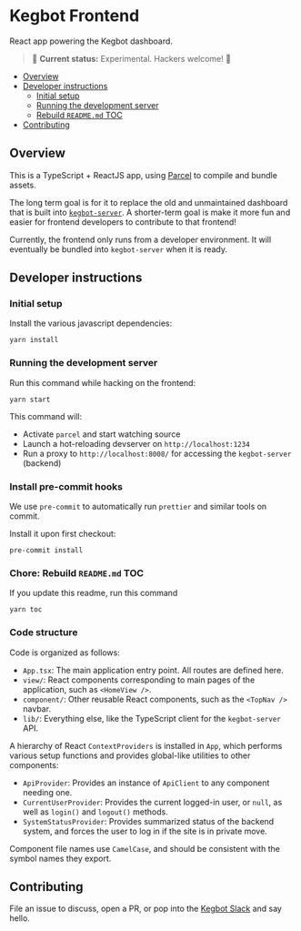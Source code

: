 # Kegbot Frontend

React app powering the Kegbot dashboard.

> 🚧 **Current status:** Experimental. Hackers welcome! 🚧

<!-- START doctoc generated TOC please keep comment here to allow auto update -->
<!-- DON'T EDIT THIS SECTION, INSTEAD RE-RUN doctoc TO UPDATE -->

- [Overview](#overview)
- [Developer instructions](#developer-instructions)
  - [Initial setup](#initial-setup)
  - [Running the development server](#running-the-development-server)
  - [Rebuild `README.md` TOC](#rebuild-readmemd-toc)
- [Contributing](#contributing)

<!-- END doctoc generated TOC please keep comment here to allow auto update -->

## Overview

This is a TypeScript + ReactJS app, using [Parcel](https://parceljs.org/) to compile and bundle assets.

The long term goal is for it to replace the old and unmaintained dashboard that is built into [`kegbot-server`](https://github.com/kegbot/kegbot-server). A shorter-term goal is make it more fun and easier for frontend developers to contribute to that frontend!

Currently, the frontend only runs from a developer environment. It will eventually be bundled into `kegbot-server` when it is ready.

## Developer instructions

### Initial setup

Install the various javascript dependencies:

```
yarn install
```

### Running the development server

Run this command while hacking on the frontend:

```
yarn start
```

This command will:

* Activate `parcel` and start watching source
* Launch a hot-reloading devserver on `http://localhost:1234`
* Run a proxy to `http://localhost:8008/` for accessing the `kegbot-server` (backend)

### Install pre-commit hooks

We use `pre-commit` to automatically run `prettier` and similar tools on commit.

Install it upon first checkout:

```
pre-commit install
```

### Chore: Rebuild `README.md` TOC

If you update this readme, run this command

```
yarn toc
```

### Code structure

Code is organized as follows:

* `App.tsx`: The main application entry point. All routes are defined here.
* `view/`: React components corresponding to main pages of the application, such as `<HomeView />`.
* `component/`: Other reusable React components, such as the `<TopNav />` navbar.
* `lib/`: Everything else, like the TypeScript client for the `kegbot-server` API.

A hierarchy of React `ContextProviders` is installed in `App`, which performs various setup functions and provides global-like utilities to other components:

* `ApiProvider`: Provides an instance of `ApiClient` to any component needing one.
* `CurrentUserProvider`: Provides the current logged-in user, or `null`, as well as `login()` and `logout()` methods.
* `SystemStatusProvider`: Provides summarized status of the backend system, and forces the user to log in if the site is in private move.

Component file names use `CamelCase`, and should be consistent with the symbol names they export.


## Contributing

File an issue to discuss, open a PR, or pop into the [Kegbot Slack](https://github.com/Kegbot/kegbot-server/blob/master/README.md#documentation-and-help) and say hello.